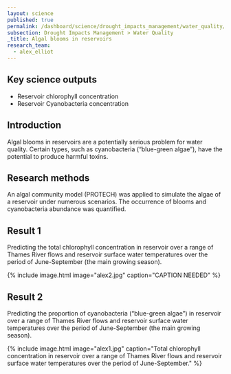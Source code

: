 ```yaml
---
layout: science
published: true
permalink: /dashboard/science/drought_impacts_management/water_quality/abr/
subsection: Drought Impacts Management > Water Quality
_title: Algal blooms in reservoirs
research_team:
  - alex_elliot
---
```


## Key science outputs

* Reservoir chlorophyll concentration
* Reservoir Cyanobacteria concentration

## Introduction

Algal blooms in reservoirs are a potentially serious problem for water quality.  Certain types, such as cyanobacteria (“blue-green algae”), have the potential to produce harmful toxins.

## Research methods

An algal community model (PROTECH) was applied to simulate the algae of a reservoir under numerous scenarios.  The occurrence of blooms and cyanobacteria abundance was quantified.

## Result 1

Predicting the total chlorophyll concentration in reservoir over a range of Thames River flows and reservoir surface water temperatures over the period of June-September (the main growing season).

{% include 
	image.html 
	image="alex2.jpg" 
	caption="CAPTION NEEDED" 
%}

## Result 2	

Predicting the proportion of cyanobacteria (“blue-green algae”) in reservoir over a range of Thames River flows and reservoir surface water temperatures over the period of June-September (the main growing season).

{% include 
	image.html 
	image="alex1.jpg" 
	caption="Total chlorophyll concentration in reservoir over a range of Thames River flows and reservoir surface water temperatures over the period of June-September." 
%}
